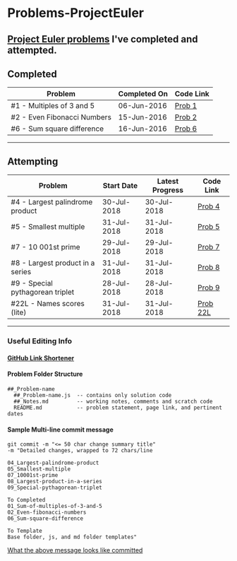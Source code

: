 # Problems-ProjectEuler

## [Project Euler problems](https://projecteuler.net) I've completed and attempted.

## Completed

| Problem                      | Completed On | Code Link                      |
| ---------------------------- | ------------ | ------------------------------ |
| \#1 - Multiples of 3 and 5   | 06-Jun-2016  | [Prob 1](https://git.io/fAW6y) |
| \#2 - Even Fibonacci Numbers | 15-Jun-2016  | [Prob 2](https://git.io/fAW6S) |
| \#6 - Sum square difference  | 16-Jun-2016  | [Prob 6](https://git.io/fAW69) |

---

## Attempting

| Problem                           | Start Date  | Latest Progress | Code Link                        |
| --------------------------------- | ----------- | --------------- | -------------------------------- |
| \#4 - Largest palindrome product  | 30-Jul-2018 | 30-Jul-2018     | [Prob 4](https://git.io/fAWiw)   |
| \#5 - Smallest multiple           | 31-Jul-2018 | 31-Jul-2018     | [Prob 5](https://git.io/fAWir)   |
| \#7 - 10 001st prime              | 29-Jul-2018 | 29-Jul-2018     | [Prob 7](https://git.io/fAWio)   |
| \#8 - Largest product in a series | 31-Jul-2018 | 31-Jul-2018     | [Prob 8](https://git.io/fAWiK)   |
| \#9 - Special pythagorean triplet | 28-Jul-2018 | 28-Jul-2018     | [Prob 9](https://git.io/fAWi6)   |
| \#22L - Names scores (lite)       | 31-Jul-2018 | 31-Jul-2018     | [Prob 22L](https://git.io/fAWii) |

---

### Useful Editing Info

#### [GitHub Link Shortener](https://git.io/)

#### Problem Folder Structure

```
##_Problem-name
  ##_Problem-name.js  -- contains only solution code
  ##_Notes.md         -- working notes, comments and scratch code
  README.md           -- problem statement, page link, and pertinent dates
```

#### Sample Multi-line commit message

```
git commit -m "<= 50 char change summary title"
-m "Detailed changes, wrapped to 72 chars/line

04_Largest-palindrome-product
05_Smallest-multiple
07_10001st-prime
08_Largest-product-in-a-series
09_Special-pythagorean-triplet

To Completed
01_Sum-of-multiples-of-3-and-5
02_Even-fibonacci-numbers
06_Sum-square-difference

To Template
Base folder, js, and md folder templates"
```

[What the above message looks like committed](https://git.io/fAWiC)
